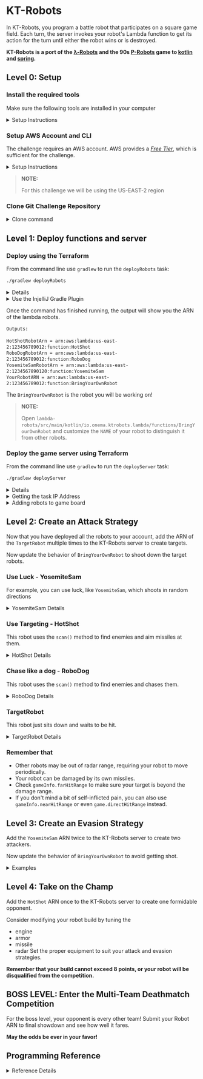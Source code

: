 # KT-Robots

In KT-Robots, you program a battle robot that participates on a square game field. Each turn, the server invokes your robot's Lambda function to get its action for the turn until either the robot wins or is destroyed.

**KT-Robots is a port of the [λ-Robots](https://github.com/LambdaSharp/LambdaRobots) and the 90s [P-Robots](https://corewar.co.uk/probots.htm) game to [kotlin](https://kotlinlang.org/) and [spring](https://spring.io/).**

 
## Level 0: Setup

### Install the required tools
Make sure the following tools are installed in your computer
<details>
<summary>Setup Instructions</summary>

- [Download and install the JDK 11](https://www.oracle.com/java/technologies/javase-jdk11-downloads.html)
- [Download and isntall the AWS CLI](https://docs.aws.amazon.com/cli/latest/userguide/install-cliv2.html)
- [Download and install Terraform 12](https://learn.hashicorp.com/terraform/getting-started/install.html)
</details>

### Setup AWS Account and CLI
The challenge requires an AWS account. AWS provides a [*Free Tier*](https://aws.amazon.com/free/), which is sufficient for the challenge.
<details>
<summary>Setup Instructions</summary>

- [Create an AWS Account](https://aws.amazon.com)
- [Configure your AWS profile with the AWS CLI for us-east-2 (Ohio)](https://docs.aws.amazon.com/cli/latest/userguide/cli-chap-configure.html#cli-quick-configuration)
</details>

> **NOTE:** 
> 
> For this challenge we will be using the US-EAST-2 region

### Clone Git Challenge Repository
<details>
<summary>Clone command</summary>

Run the following command to clone the KT-Robots challenge. 
```bash
git@github.com:onema/kt-robots.git
cd kt-robots
```
</details>

## Level 1: Deploy functions and server
### Deploy using the Terraform
From the command line use `gradlew` to run the `deployRobots` task: 
```bash
./gradlew deployRobots
```
<details>
<summary>Details</summary>

This task will 
- Compile the `lambda-robots` project
- Deploy the lambda functions to your AWS account in the `us-east-2` (Ohio) region
</details>

<details>
<summary>Use the InjelliJ Gradle Plugin</summary>

Or use the IntelliJ gradle plugin to execute the task.

![deployRobots](images/deployRobots.png)
</details>



Once the command has finished running, the output will show you the ARN of the lambda robots.
```
Outputs:

HotShotRobotArn = arn:aws:lambda:us-east-2:123456789012:function:HotShot
RoboDogRobotArn = arn:aws:lambda:us-east-2:123456789012:function:RoboDog
YosemiteSamRobotArn = arn:aws:lambda:us-east-2:1234567890120:function:YosemiteSam
YourRobotARN = arn:aws:lambda:us-east-2:123456789012:function:BringYourOwnRobot
```

The `BringYourOwnRobot` is the robot you will be working on!

> **NOTE:** 
> 
> Open `lambda-robots/src/main/kotlin/io.onema.ktrobots.lambda/functions/BringYourOwnRobot` and customize the `NAME` of your robot to distinguish it from other robots.

### Deploy the game server using Terraform 
From the command line use `gradlew` to run the `deployServer` task:
```bash
./gradlew deployServer
```
<details>
<summary>Details</summary>

This task will create and do a few things:

- Copile the server
- Creates a docker image that runs the server
- Create an ECR docker repository to host the image
- Pushes the image to the new docker repository
- Creates a Fargate cluster
- Creates a service and runs a task exposing port 8080

</details>

<details>
<summary>Getting the task IP Address</summary>
Once the deployment has finished, you will have to login to AWS to get the server IP:
- Amazon ECS
- Clusters
- ktrobots-server-cluster
- Tasks
- Select the task from the list
- Copy the Public IP
- You can also expand the task details and get a link to the cloudwatch logs

Once you have the IP paste it in your broser usin the port `8080`
```
# For example
http://3.15.171.35:8080/
```
</details>

<details>
<summary>Adding robots to game board</summary>

You can add the robot lambda function ARN to the game board client in the browser.  **You can add the ARN multiple times.**

![Game configuration](images/gameConfiguration.png)

Use the **Advance Configuration** to change any default settings.  Use **Clear Saved Config** to reset all settings to default.
</details>

## Level 2: Create an Attack Strategy

Now that you have deployed all the robots to your account, add the ARN of the `TargetRobot` multiple times to the KT-Robots server to create targets.


Now update the behavior of `BringYourOwnRobot` to shoot down the target robots. 

### Use Luck - YosemiteSam 
For example, you can use luck, like `YosemiteSam`, which shoots in random directions

<details>
<summary>YosemiteSam Details</summary>

![Yosemite Sam](images/yosemiteSam.png)

Yosemite Sam is fast and trigger happy!

This robot chooses a random angle on every turn and fires a missile. It has an extra large engine which helps it avoid attacks and keeps it's distance from the edges of the game board to avoid collisions!

| Equipment | Type              | Points | Details |
| --------- | ----------------- | ------ | ------- |
| Armor     | Light             | 1      |         |
| Engine    | Extra Large       | 4      |         |
| Radar     | Ultra Short Range | 0      |         |
| Missile   | Dart              | 0      |         |
| Total     |                   | 5      |         |
</details>


### Use Targeting - HotShot 

This robot uses the `scan()` method to find enemies and aim missiles at them. 
<details>
<summary>HotShot Details</summary>

![HotShot](images/hotShot.jpg)

HotShot is patient and accurate, it hardly ever misses it's target!

This robot uses the `scan()` method to find targets, if it doesn't find targets it moves to a new location. If it receives damage it initiates an evasive move. 

| Equipment | Type        | Points | Details |
| --------- | ----------- | ------ | ------- |
| Armor     | Medium      | 2      |         |
| Engine    | Large       | 3      |         |
| Radar     | Short Range | 1      |         |
| Missile   | Javelin     | 2      |         |
| Total     |             | 8      |         |
</details>

### Chase like a dog - RoboDog 

This robot uses the `scan()` method to find enemies and chases them. 
<details>
<summary>RoboDog Details</summary>

![RoboDog](images/roboDog.jpg)

RoboDog moves at random and scans what is right in front of it, when this dog bites it won't let go!

This robot uses the `scan()` method to find targets right in from of it, if it does it adjust it's heading to move towards the target, this dog can hit you with a missile and with collision damage!

| Equipment | Type              | Points | Details |
| --------- | ----------------- | ------ | ------- |
| Armor     | Light             | 2      |         |
| Engine    | Standard          | 3      |         |
| Radar     | Ultra Short Range | 0      |         |
| Missile   | Cannon            | 3      |         |
| Total     |                   | 8      |         |
</details>

### TargetRobot 

This robot just sits down and waits to be hit. 
<details>
<summary>TargetRobot Details</summary>

![TargetRobot](images/targetRobot.png)

Please don't be the target robot, no body wants to be the target robot!

| Equipment | Type              | Points | Details |
| --------- | ----------------- | ------ | ------- |
| Armor     | Heavy             | 3      |         |
| Engine    | Economy           | 0      |         |
| Radar     | Ultra Short Range | 0      |         |
| Missile   | Dart              | 0      |         |
| Total     |                   | 3      |         |
</details>


### Remember that 
- Other robots may be out of radar range, requiring your robot to move periodically. 
- Your robot can be damaged by its own missiles. 
- Check `gameInfo.farHitRange` to make sure your target is beyond the damage range. 
- If you don't mind a bit of self-inflicted pain, you can also use `gameInfo.nearHitRange` or even `game.directHitRange` instead.

## Level 3: Create an Evasion Strategy

Add the `YosemiteSam` ARN twice to the KT-Robots server to create two attackers.

Now update the behavior of `BringYourOwnRobot` to avoid getting shot. 

<details>
<summary>Examples</summary>

You can continuous motion, like `YosemiteSam`, which zig-zags across the board.

Reacting to damage like `HotShotRobot`. 

Beware that a robot cannot change heading without suddenly stopping if its speed exceeds `Robot.MaxSpeed`.
</details>

## Level 4: Take on the Champ

Add the `HotShot` ARN once to the KT-Robots server to create one formidable opponent.

Consider modifying your robot build by tuning the 
- engine
- armor 
- missile
- radar 
Set the proper equipment to suit your attack and evasion strategies. 

**Remember that your build cannot exceed 8 points, or your robot will be disqualified from the competition.**

## BOSS LEVEL: Enter the Multi-Team Deathmatch Competition

For the boss level, your opponent is every other team! Submit your Robot ARN to final showdown and see how well it fares.

**May the odds be ever in your favor!**

## Programming Reference

<details>
<summary>Reference Details</summary>

### Pre-Build Lambda-Robots

The `lambda-robots/src/main/kotlin/io.onema.ktrobots.lambda/functions/` folder contains additional robots that are deployed, these have different behaviors.
Next, we need a few robots to battle it out. 
* `TargetRobot`: This is a stationary robot for other robots to practice on.
* `YosemiteSam`: This robot runs around shooting in random directions as fast as it can.
* `HotShot`: This robot uses its radar to find other robots and fire at them. When hit, this robot moves around the board.
* `RoboDog`: This robot moves around shooting straight in front of it, when it finds a target it changes direction and chasses it, this robot will do collision damage.

### LambdaRobots SDK

Derive your Lambda-Robot from the `LambdaRobotFunction` provided by the SDK.

#### Abstract Methods
The base class requires two methods to be implemented:

| Method                                                                              | Description                                                                                                                                                                                                                                                    |
| ----------------------------------------------------------------------------------- | -------------------------------------------------------------------------------------------------------------------------------------------------------------------------------------------------------------------------------------------------------------- |
| `fun getBuild(state: LambdaRobotState): Pair<LambdaRobotBuild, LambdaRobotState>`   | This method returns the robot build information, including its name, armor, engine, missile type, and radar, and the robot state object. Note that by default, a build cannot exceed 8 points or the robot will be disqualified at the beginning of the match. |
| `fun getAction(state: LambdaRobotState): Pair<LambdaRobotAction, LambdaRobotState>` | This method returns the actions taken by the robot during the turn and the updated robot state                                                                                                                                                                 |

#### Properties
The most commonly needed properties are readily available as properties from the base class. Additional information about the game or the robot is available via the `Game` and `Robot` properties, respectively.

| Property           | Type          | Description                                                                                                                                      |
| ------------------ | ------------- | ------------------------------------------------------------------------------------------------------------------------------------------------ |
| `breakingDistance` | `double`      | Distance required to stop at the current speed.                                                                                                  |
| `damage`           | `double`      | Robot damage. Value is always between 0 and `Robot.MaxDamage`. When the value is equal to `Robot.MaxDamage` the robot is considered killed.      |
| `game`             | `Game`        | Game information data structure. _See below._                                                                                                    |
| `heading`          | `double`      | Robot heading. Value is always between `-180` and `180`.                                                                                         |
| `random`           | `Random`      | Initialized random number generator. Instance of [Random Class](https://docs.microsoft.com/en-us/dotnet/api/system.random?view=netstandard-2.0). |
| `reloadCoolDown`   | `double`      | Number of seconds until the missile launcher is ready again.                                                                                     |
| `robot`            | `LambdaRobot` | Robot information data structure. _See below._                                                                                                   |
| `speed`            | `double`      | Robot speed. Value is between `0` and `Robot.MaxSpeed`.                                                                                          |
| `state`            | `TState`      | Robot state based on custom type. Used to store information between turns.                                                                       |
| `x`                | `double`      | Horizontal position of robot. Value is between `0` and `Game.BoardWidth`.                                                                        |
| `y`                | `double`      | Vertical position of robot. Value is between `0` and `Game.BoardHeight`.                                                                         |

##### `Robot` Properties
| Property                      | Type                | Description                                                                               |
| ----------------------------- | ------------------- | ----------------------------------------------------------------------------------------- |
| `acceleration`                | `double`            | Acceleration when speeding up. (m/s^2)                                                    |
| `collisionDamage`             | `double`            | Amount of damage the robot receives from a collision.                                     |
| `damage`                      | `double`            | Accumulated robot damage. Between `0` and `MaxDamage`.                                    |
| `deceleration`                | `double`            | Deceleration when speeding up. (m/s^2)                                                    |
| `directHitDamage`             | `double`            | Amount of damage the robot receives from a direct hit.                                    |
| `farHitDamage`                | `double`            | Amount of damage the robot receives from a far hit.                                       |
| `Heading`                     | `double`            | Robot heading. Between `0` and `360`. (degrees)                                           |
| `id`                          | `string`            | Globally unique robot ID.                                                                 |
| `index`                       | `int`               | Index position of robot. Starts at `0`.                                                   |
| `maxDamage`                   | `double`            | Maximum damage before the robot is destroyed.                                             |
| `maxSpeed`                    | `double`            | Maximum speed for robot. (m/s)                                                            |
| `maxTurnSpeed`                | `double`            | Maximum speed at which the robot can change heading without a sudden stop. (m/s)          |
| `missileDirectHitDamageBonus` | `double`            | Bonus damage on target for a direct hit.                                                  |
| `missileFarHitDamageBonus`    | `double`            | Bonus damage on target for a far hit.                                                     |
| `missileNearHitDamageBonus`   | `double`            | Bonus damage on target for a near hit.                                                    |
| `missileRange`                | `double`            | Maximum range for missile. (m)                                                            |
| `missileReloadCooldown`       | `double`            | Number of seconds between each missile launch. (s)                                        |
| `missileVelocity`             | `double`            | Travel velocity for missile. (m/s)                                                        |
| `name`                        | `string`            | Robot display name.                                                                       |
| `nearHitDamage`               | `double`            | Amount of damage the robot receives from a near hit.                                      |
| `radarMaxResolution`          | `double`            | Maximum degrees the radar can scan beyond the selected heading. (degrees)                 |
| `radarRange`                  | `double`            | Maximum range at which the radar can detect an opponent. (m)                              |
| `reloadCoolDown`              | `double`            | Number of seconds before the robot can fire another missile. (s)                          |
| `speed`                       | `double`            | Robot speed. Between `0` and `MaxSpeed`. (m/s)                                            |
| `status`                      | `LambdaRobotStatus` | Robot status. Either `Alive` or `Dead`.                                                   |
| `targetHeading`               | `double`            | Desired heading for robot. The heading will be adjusted accordingly every turn. (degrees) |
| `targetSpeed`                 | `double`            | Desired speed for robot. The current speed will be adjusted accordingly every turn. (m/s) |
| `timeOfDeathGameTurn`         | `int`               | Game turn during which the robot died. `-1` if robot is alive.                            |
| `totalCollisions`             | `int`               | Number of collisions with walls or other robots during match.                             |
| `totalDamageDealt`            | `double`            | Damage dealt by missiles during match.                                                    |
| `totalKills`                  | `int`               | Number of confirmed kills during match.                                                   |
| `totalMissileFiredCount`      | `int`               | Number of missiles fired by robot during match.                                           |
| `totalMissileHitCount`        | `int`               | Number of missiles that hit a target during match.                                        |
| `totalTravelDistance`         | `double`            | Total distance traveled by robot during the match. (m)                                    |
| `x`                           | `double`            | Robot horizontal position.                                                                |
| `y`                           | `double`            | Robot vertical position.                                                                  |

##### `Game` Properties
| Property         | Type     | Description                                             |
| ---------------- | -------- | ------------------------------------------------------- |
| `id`             | `string` | Unique Game ID.                                         |
| `boardWidth`     | `double` | Width of the game board.                                |
| `boardHeight`    | `double` | Height of the game board.                               |
| `secondsPerTurn` | `double` | Number of seconds elapsed per game turn.                |
| `directHitRange` | `double` | Distance for missile impact to count as direct hit.     |
| `nearHitRange`   | `double` | Distance for missile impact to count as near hit.       |
| `farHitRange`    | `double` | Distance for missile impact to count as far hit.        |
| `collisionRange` | `double` | Distance between robots to count as a collision.        |
| `gameTurn`       | `int`    | Current game turn. Starts at `1`.                       |
| `maxGameTurns`   | `int`    | Maximum number of turns before the game ends in a draw. |
| `maxBuildPoints` | `int`    | Maximum number of build points a robot can use.         |
| `apiUrl`         | `string` | URL for game server API.                                |

#### Primary Methods
The following methods represent the core capabilities of the robot. They are used to move, fire missiles, and scan its surroundings.

| Method                                                       | Description                                                                                                                                                                                                         |
| ------------------------------------------------------------ | ------------------------------------------------------------------------------------------------------------------------------------------------------------------------------------------------------------------- |
| `void FireMissile(double heading, double distance)`          | Fire a missile in a given direction with impact at a given distance. A missile can only be fired if `Robot.ReloadCoolDown` is `0`.                                                                                  |
| `Task<double?> ScanAsync(double heading, double resolution)` | Scan the game board in a given heading and resolution. The resolution specifies in the scan arc centered on `heading` with +/- `resolution` tolerance. The max resolution is limited to `Robot.RadarMaxResolution`. |
| `void SetHeading(double heading)`                            | Set heading in which the robot is moving. Current speed must be below `Robot.MaxTurnSpeed` to avoid a sudden stop.                                                                                                  |
| `void SetSpeed(double speed)`                                | Set the speed for the robot. Speed is adjusted according to `Robot.Acceleration` and `Robot.Deceleration` characteristics.                                                                                          |

#### Support Methods
The following methods are provided to make some common operations easier, but do not introduce n

| Method                                     | Description                                                                                                                                                               |
| ------------------------------------------ | ------------------------------------------------------------------------------------------------------------------------------------------------------------------------- |
| `double AngleToXY(double x, double y)`     | Determine angle in degrees relative to current robot position. Return value range from `-180` to `180` degrees.                                                           |
| `double DistanceToXY(double x, double y)`  | Determine distance relative to current robot position.                                                                                                                    |
| `void FireMissileToXY(double x, double y)` | Fire a missile in at the given position. A missile can only be fired if `Robot.ReloadCoolDown` is `0`.                                                                    |
| `bool MoveToXY(double x, double y)`        | Adjust speed and heading to move robot to specified coordinates. Call this method on every turn to keep adjusting the speed and heading until the destination is reached. |
| `double NormalizeAngle(double angle)`      | Normalize angle to be between `-180` and `180` degrees.                                                                                                                   |

### Robot Build

By default, 8 build points are available to allocate in any fashion. The robot is disqualified if its build exceeds the maximum number of build points.

The default configuration for each is shown in bold font and an asterisk (*).

#### Radar

| Radar Type       | Radar Range  | Radar Resolution | Points |
| ---------------- | ------------ | ---------------- | ------ |
| UltraShortRange  | 200 meters   | 45 degrees       | 0      |
| ShortRange       | 400 meters   | 20 degrees       | 1      |
| **MidRange (*)** | 600 meters   | 10 degrees       | 2      |
| LongRange        | 800 meters   | 8 degrees        | 3      |
| UltraLongRange   | 1,000 meters | 5 degrees        | 4      |

#### Engine

| Engine Type      | Max. Speed | Acceleration | Points |
| ---------------- | ---------- | ------------ | ------ |
| Economy          | 60 m/s     | 7 m/s^2      | 0      |
| Compact          | 80 m/s     | 8 m/s^2      | 1      |
| **Standard (*)** | 100 m/s    | 10 m/s^2     | 2      |
| Large            | 120 m/s    | 12 m/s^2     | 3      |
| ExtraLarge       | 140 m/s    | 13 m/s^2     | 4      |

#### Armor

| Armor Type     | Direct Hit | Near Hit | Far Hit | Collision | Max. Speed | Deceleration | Points |
| -------------- | ---------- | -------- | ------- | --------- | ---------- | ------------ | ------ |
| UltraLight     | 50         | 25       | 12      | 10        | +35 m/s    | 30 m/s^2     | 0      |
| Light          | 16         | 8        | 4       | 3         | +25 m/s    | 25 m/s^2     | 1      |
| **Medium (*)** | 8          | 4        | 2       | 2         | -          | 20 m/s^2     | 2      |
| Heavy          | 4          | 2        | 1       | 1         | -25 m/s    | 15 m/s^2     | 3      |
| UltraHeavy     | 2          | 1        | 0       | 1         | -45 m/s    | 10 m/s^2     | 4      |

#### Missile

| Missile Type    | Max. Range   | Velocity | Direct Hit Bonus | Near Hit Bonus | Far Hit Bonus | Cooldown | Points |
| --------------- | ------------ | -------- | ---------------- | -------------- | ------------- | -------- | ------ |
| Dart            | 1,200 meters | 250 m/s  | 0                | 0              | 0             | 0 sec    | 0      |
| Arrow           | 900 meters   | 200 m/s  | 1                | 1              | 0             | 1 sec    | 1      |
| **Javelin (*)** | 700 meters   | 150 m/s  | 3                | 2              | 1             | 2 sec    | 2      |
| Cannon          | 500 meters   | 100 m/s  | 6                | 4              | 2             | 3 sec    | 3      |
| BFG             | 350 meters   | 75 m/s   | 12               | 8              | 4             | 5 sec    | 4      |

</details>
